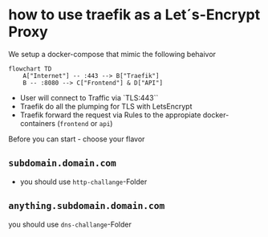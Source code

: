 # how to use traefik as a Let´s-Encrypt Proxy

We setup a docker-compose that mimic the following behaivor

```mermaid
flowchart TD
    A["Internet"] -- :443 --> B["Traefik"]
    B -- :8080 --> C["Frontend"] & D["API"]
```

- User will connect to Traffic via `TLS:443``
- Traefik do all the plumping for TLS with LetsEncrypt
- Traefik forward the request via Rules to the appropiate docker-containers (`frontend` or `api`)

Before you can start - choose your flavor

## `subdomain.domain.com`

- you should use `http-challange`-Folder

## `anything.subdomain.domain.com`

you should use `dns-challange`-Folder
